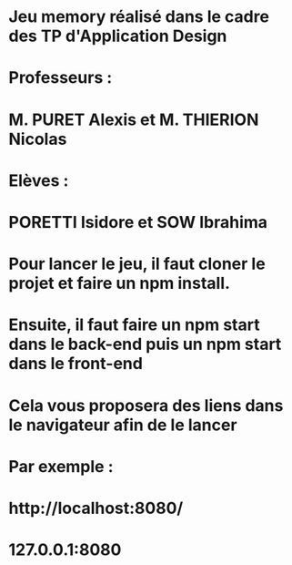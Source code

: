 # Jeu memory réalisé dans le cadre des TP d'Application Design
# Professeurs :
# M. PURET Alexis et M. THIERION Nicolas 


# Elèves :
# PORETTI Isidore et SOW Ibrahima

# Pour lancer le jeu, il faut cloner le projet et faire un npm install.
# Ensuite, il faut faire un npm start dans le back-end puis un npm start dans le front-end
# Cela vous proposera des liens dans le navigateur afin de le lancer 
# Par exemple :
# http://localhost:8080/
# 127.0.0.1:8080 


